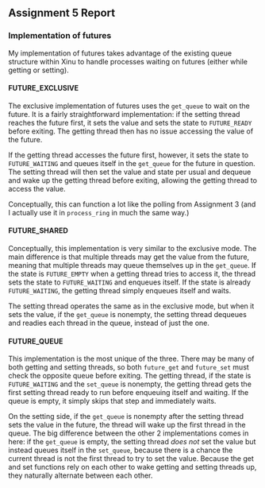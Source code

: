 ## Assignment 5 Report

### Implementation of futures

My implementation of futures takes advantage of the existing queue structure within Xinu to handle processes waiting on futures (either while getting or setting).

#### FUTURE_EXCLUSIVE
The exclusive implementation of futures uses the ```get_queue``` to wait on the future. It is a fairly straightforward implementation: if the setting thread reaches the future first, it sets the value and sets the state to ```FUTURE_READY``` before exiting. The getting thread then has no issue accessing the value of the future.

If the getting thread accesses the future first, however, it sets the state to ```FUTURE_WAITING``` and queues itself in the ```get_queue``` for the future in question. The setting thread will then set the value and state per usual and dequeue and wake up the getting thread before exiting, allowing the getting thread to access the value.

Conceptually, this can function a lot like the polling from Assignment 3 (and I actually use it in ```process_ring``` in much the same way.)

#### FUTURE_SHARED
Conceptually, this implementation is very similar to the exclusive mode. The main difference is that multiple threads may get the value from the future, meaning that multiple threads may queue themselves up in the ```get_queue```. If the state is ```FUTURE_EMPTY``` when a getting thread tries to access it, the thread sets the state to ```FUTURE_WAITING``` and enqueues itself. If the state is already ```FUTURE_WAITING```, the getting thread simply enqueues itself and waits.

The setting thread operates the same as in the exclusive mode, but when it sets the value, if the ```get_queue``` is nonempty, the setting thread dequeues and readies each thread in the queue, instead of just the one.

#### FUTURE_QUEUE
This implementation is the most unique of the three. There may be many of both getting and setting threads, so both ```future_get``` and ```future_set``` must check the opposite queue before exiting. The getting thread, if the state is ```FUTURE_WAITING``` and the ```set_queue``` is nonempty, the getting thread gets the first setting thread ready to run before enqueuing itself and waiting. If the queue is empty, it simply skips that step and immediately waits.

On the setting side, if the ```get_queue``` is nonempty after the setting thread sets the value in the future, the thread will wake up the first thread in the queue. The big difference between the other 2 implementations comes in here: if the ```get_queue``` is empty, the setting thread *does not* set the value but instead queues itself in the ```set_queue```, because there is a chance the current thread is not the first thread to try to set the value. Because the get and set functions rely on each other to wake getting and setting threads up, they naturally alternate between each other.
